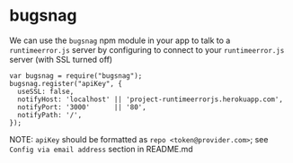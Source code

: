 # bugsnag

We can use the `bugsnag` npm module in your app to talk to a `runtimeerror.js` server by configuring to connect to your `runtimeerror.js` server (with SSL turned off)

```
var bugsnag = require("bugsnag");
bugsnag.register("apiKey", {
  useSSL: false,
  notifyHost: 'localhost' || 'project-runtimeerrorjs.herokuapp.com',
  notifyPort: '3000'      || '80',
  notifyPath: '/',
});
```

NOTE: `apiKey` should be formatted as `repo <token@provider.com>`; see `Config via email address` section in README.md